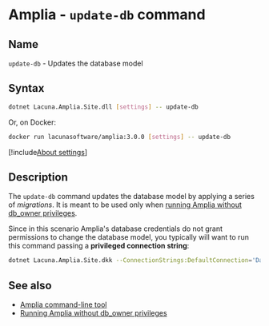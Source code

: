 ﻿# Amplia - `update-db` command

## Name

`update-db` - Updates the database model

## Syntax

```bash
dotnet Lacuna.Amplia.Site.dll [settings] -- update-db
```

Or, on Docker:

```bash
docker run lacunasoftware/amplia:3.0.0 [settings] -- update-db
```

[!include[About settings](includes/about-settings.md)]

## Description

The `update-db` command updates the database model by applying a series of *migrations*. It is meant to be used only when
[running Amplia without db_owner privileges](../unprivileged-db-user.md).

Since in this scenario Amplia's database credentials do not grant permissions to change the database model, you typically
will want to run this command passing a **privileged connection string**:

```bash
dotnet Lacuna.Amplia.Site.dkk --ConnectionStrings:DefaultConnection='Data Source=SERVER;Initial Catalog=DATABASE;User ID=USERNAME;Password=PASSWORD' -- update-db
```

## See also

* [Amplia command-line tool](index.md)
* [Running Amplia without db_owner privileges](unprivileged-db-user.md)
